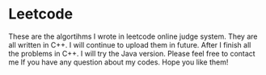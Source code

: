 Leetcode
========
These are the algortihms I wrote in leetcode online judge system. They are all written in C++. I will continue to upload them in future.
After I finish all the problems in C++. I will try the Java version.
Please feel free to contact me If you have any question about my codes.
Hope you like them!
